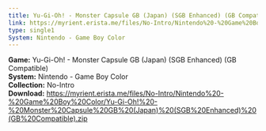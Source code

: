 ```yaml
---
title: Yu-Gi-Oh! - Monster Capsule GB (Japan) (SGB Enhanced) (GB Compatible)
link: https://myrient.erista.me/files/No-Intro/Nintendo%20-%20Game%20Boy%20Color/Yu-Gi-Oh!%20-%20Monster%20Capsule%20GB%20(Japan)%20(SGB%20Enhanced)%20(GB%20Compatible).zip
type: single1
System: Nintendo - Game Boy Color
---
```

<b>Game:</b> Yu-Gi-Oh! - Monster Capsule GB (Japan) (SGB Enhanced) (GB Compatible)<br>
<b>System:</b> Nintendo - Game Boy Color<br>
<b>Collection:</b> No-Intro<br>
<b>Download:</b> https://myrient.erista.me/files/No-Intro/Nintendo%20-%20Game%20Boy%20Color/Yu-Gi-Oh!%20-%20Monster%20Capsule%20GB%20(Japan)%20(SGB%20Enhanced)%20(GB%20Compatible).zip